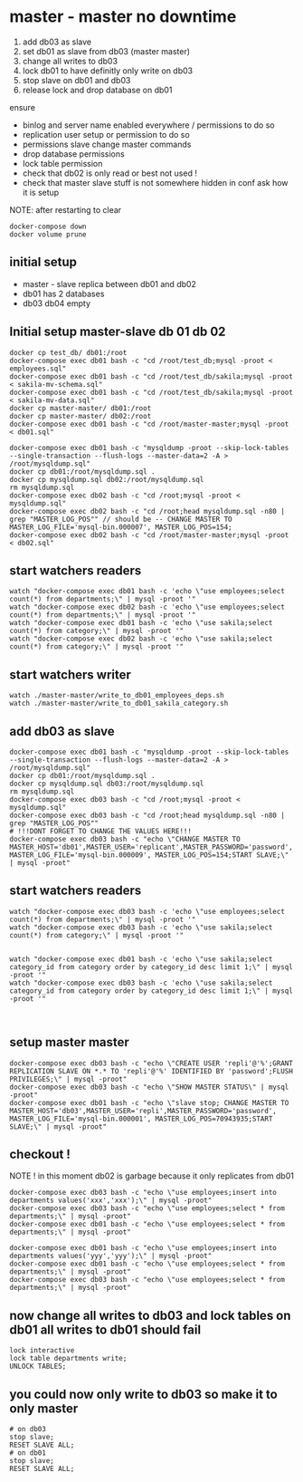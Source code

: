 # master - master no downtime

1. add db03 as slave
2. set db01 as slave from db03 (master master)
3. change all writes to db03
4. lock db01 to have definitly only write on db03
5. stop slave on db01 and db03
6. release lock and drop database on db01

ensure
- binlog and server name enabled everywhere / permissions to do so
- replication user setup or permission to do so
- permissions slave change master commands
- drop database permissions
- lock table permission
- check that db02 is only read or best not used !
- check that master slave stuff is not somewhere hidden in conf ask how it is setup


NOTE: after restarting to clear
```
docker-compose down
docker volume prune
```

## initial setup
- master - slave replica between db01 and db02
- db01 has 2 databases
- db03 db04 empty

## Initial setup master-slave db 01 db 02
```
docker cp test_db/ db01:/root
docker-compose exec db01 bash -c "cd /root/test_db;mysql -proot < employees.sql"
docker-compose exec db01 bash -c "cd /root/test_db/sakila;mysql -proot < sakila-mv-schema.sql"
docker-compose exec db01 bash -c "cd /root/test_db/sakila;mysql -proot < sakila-mv-data.sql"
docker cp master-master/ db01:/root
docker cp master-master/ db02:/root
docker-compose exec db01 bash -c "cd /root/master-master;mysql -proot < db01.sql"

docker-compose exec db01 bash -c "mysqldump -proot --skip-lock-tables --single-transaction --flush-logs --master-data=2 -A > /root/mysqldump.sql"
docker cp db01:/root/mysqldump.sql .
docker cp mysqldump.sql db02:/root/mysqldump.sql
rm mysqldump.sql
docker-compose exec db02 bash -c "cd /root;mysql -proot < mysqldump.sql"
docker-compose exec db02 bash -c "cd /root;head mysqldump.sql -n80 | grep "MASTER_LOG_POS"" // should be -- CHANGE MASTER TO MASTER_LOG_FILE='mysql-bin.000007', MASTER_LOG_POS=154;
docker-compose exec db02 bash -c "cd /root/master-master;mysql -proot < db02.sql"

```

## start watchers readers
```
watch "docker-compose exec db01 bash -c 'echo \"use employees;select count(*) from departments;\" | mysql -proot '"
watch "docker-compose exec db02 bash -c 'echo \"use employees;select count(*) from departments;\" | mysql -proot '"
watch "docker-compose exec db01 bash -c 'echo \"use sakila;select count(*) from category;\" | mysql -proot '"
watch "docker-compose exec db02 bash -c 'echo \"use sakila;select count(*) from category;\" | mysql -proot '"
```

## start watchers writer
```
watch ./master-master/write_to_db01_employees_deps.sh
watch ./master-master/write_to_db01_sakila_category.sh 
```

## add db03 as slave
```
docker-compose exec db01 bash -c "mysqldump -proot --skip-lock-tables --single-transaction --flush-logs --master-data=2 -A > /root/mysqldump.sql"
docker cp db01:/root/mysqldump.sql .
docker cp mysqldump.sql db03:/root/mysqldump.sql
rm mysqldump.sql
docker-compose exec db03 bash -c "cd /root;mysql -proot < mysqldump.sql"
docker-compose exec db03 bash -c "cd /root;head mysqldump.sql -n80 | grep "MASTER_LOG_POS""
# !!!DONT FORGET TO CHANGE THE VALUES HERE!!!
docker-compose exec db03 bash -c "echo \"CHANGE MASTER TO MASTER_HOST='db01',MASTER_USER='replicant',MASTER_PASSWORD='password', MASTER_LOG_FILE='mysql-bin.000009', MASTER_LOG_POS=154;START SLAVE;\" | mysql -proot"
```

## start watchers readers
```
watch "docker-compose exec db03 bash -c 'echo \"use employees;select count(*) from departments;\" | mysql -proot '"
watch "docker-compose exec db03 bash -c 'echo \"use sakila;select count(*) from category;\" | mysql -proot '"


watch "docker-compose exec db01 bash -c 'echo \"use sakila;select category_id from category order by category_id desc limit 1;\" | mysql -proot '"
watch "docker-compose exec db03 bash -c 'echo \"use sakila;select category_id from category order by category_id desc limit 1;\" | mysql -proot '"



```

## setup master master
```
docker-compose exec db03 bash -c "echo \"CREATE USER 'repli'@'%';GRANT REPLICATION SLAVE ON *.* TO 'repli'@'%' IDENTIFIED BY 'password';FLUSH PRIVILEGES;\" | mysql -proot"
docker-compose exec db03 bash -c "echo \"SHOW MASTER STATUS\" | mysql -proot"
docker-compose exec db01 bash -c "echo \"slave stop; CHANGE MASTER TO MASTER_HOST='db03',MASTER_USER='repli',MASTER_PASSWORD='password', MASTER_LOG_FILE='mysql-bin.000001', MASTER_LOG_POS=70943935;START SLAVE;\" | mysql -proot"
```

## checkout !
NOTE ! in this moment db02 is garbage because it only replicates from db01
```
docker-compose exec db03 bash -c "echo \"use employees;insert into departments values('xxx','xxx');\" | mysql -proot"
docker-compose exec db03 bash -c "echo \"use employees;select * from departments;\" | mysql -proot"
docker-compose exec db01 bash -c "echo \"use employees;select * from departments;\" | mysql -proot"

docker-compose exec db01 bash -c "echo \"use employees;insert into departments values('yyy','yyy');\" | mysql -proot"
docker-compose exec db01 bash -c "echo \"use employees;select * from departments;\" | mysql -proot"
docker-compose exec db03 bash -c "echo \"use employees;select * from departments;\" | mysql -proot"
```

## now change all writes to db03 and lock tables on db01 all writes to db01 should fail
```
lock interactive
lock table departments write;
UNLOCK TABLES;
```

## you could now only write to db03 so make it to only master
```
# on db03
stop slave;
RESET SLAVE ALL;
# on db01
stop slave;
RESET SLAVE ALL;
```